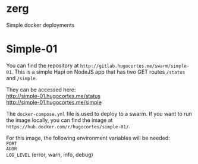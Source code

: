 # zerg
Simple docker deployments

# Simple-01

You can find the repository at `http://gitlab.hugocortes.me/swarm/simple-01`. This is a simple Hapi on NodeJS app that has two GET routes `/status` and `/simple`. 

They can be accessed here:  
http://simple-01.hugocortes.me/status  
http://simple-01.hugocortes.me/simple

The `docker-compose.yml` file is used to deploy to a swarm. If you want to run the image locally, you can find the image at `https://hub.docker.com/r/hugocortes/simple-01/`.

For this image, the following environment variables will be needed:  
`PORT`  
`ADDR`  
`LOG_LEVEL` (error, warn, info, debug)  
